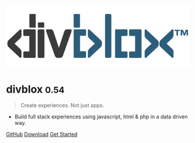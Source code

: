 <!-- _coverpage.md -->

![logo](_media/divblox-logo-1.png)

# divblox <small>0.54</small>

> Create experiences. Not just apps.

- Build full stack experiences using javascript, html & php in a data driven way.

[GitHub](https://github.com/divblox/divblox/)
[Download](https://divblox.com/releases/)
[Get Started](#what-is-divblox)